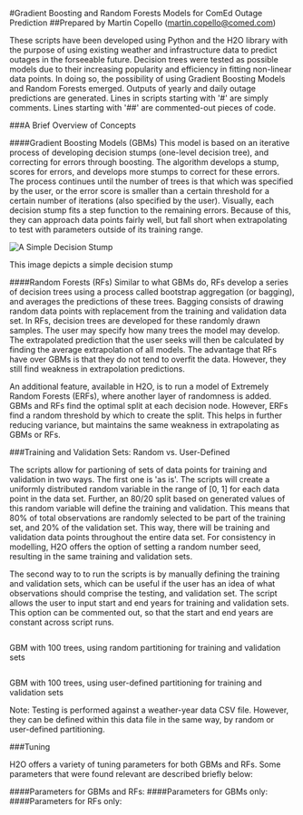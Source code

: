 #Gradient Boosting and Random Forests Models for ComEd Outage Prediction
##Prepared by Martin Copello (martin.copello@comed.com)

These scripts have been developed using Python and the H2O library with the purpose of using existing weather and infrastructure data to predict outages in the forseeable future. Decision trees were tested as possible models due to their increasing popularity and efficiency in fitting non-linear data points. In doing so, the possibility of using Gradient Boosting Models and Random Forests emerged. Outputs of yearly and daily outage predictions are generated. Lines in scripts starting with '#' are simply comments. Lines starting with '##' are commented-out pieces of code.


###A Brief Overview of Concepts

####Gradient Boosting Models (GBMs)
This model is based on an iterative process of developing decision stumps (one-level decision tree), and correcting for errors through boosting. The algorithm develops a stump, scores for errors, and develops more stumps to correct for these errors. The process continues until the number of trees is that which was specified by the user, or the error score is smaller than a certain threshold for a certain number of iterations (also specified by the user). Visually, each decision stump fits a step function to the remaining errors. Because of this, they can approach data points fairly well, but fall short when extrapolating to test with parameters outside of its training range.

![A Simple Decision Stump]({{site.baseurl}}//decision_stump.png)

This image depicts a simple decision stump


####Random Forests (RFs)
Similar to what GBMs do, RFs develop a series of decision trees using a process called bootstrap aggregation (or bagging), and averages the predictions of these trees. Bagging consists of drawing random data points with replacement from the training and validation data set. In RFs, decision trees are developed for these randomly drawn samples. The user may specify how many trees the model may develop. The extrapolated prediction that the user seeks will then be calculated by finding the average extrapolation of all models. The advantage that RFs have over GBMs is that they do not tend to overfit the data. However, they still find weakness in extrapolation predictions. 

An additional feature, available in H2O, is to run a model of Extremely Random Forests (ERFs), where another layer of randomness is added. GBMs and RFs find the optimal split at each decision node. However, ERFs find a random threshold by which to create the split. This helps in further reducing variance, but maintains the same weakness in extrapolating as GBMs or RFs. 

###Training and Validation Sets: Random vs. User-Defined

The scripts allow for partioning of sets of data points for training and validation in two ways. The first one is 'as is'. The scripts will create a uniformly distributed random variable in the range of [0, 1] for each data point in the data set. Further, an 80/20 split based on generated values of this random variable will define the training and validation. This means that 80% of total observations are randomly selected to be part of the training set, and 20% of the validation set. This way, there will be training and validation data points throughout the entire data set. For consistency in modelling, H2O offers the option of setting a random number seed, resulting in the same training and validation sets. 

The second way to to run the scripts is by manually defining the training and validation sets, which can be useful if the user has an idea of what observations should comprise the testing, and validation set. The script allows the user to input start and end years for training and validation sets. This option can be commented out, so that the start and end years are constant across script runs.

![]() 

GBM with 100 trees, using random partitioning for training and validation sets

![]()

GBM with 100 trees, using user-defined partitioning for training and validation sets

Note: Testing is performed against a weather-year data CSV file. However, they can be defined within this data file in the same way, by random or user-defined partitioning. 


###Tuning

H2O offers a variety of tuning parameters for both GBMs and RFs. Some parameters that were found relevant are described briefly below:

####Parameters for GBMs and RFs:
####Parameters for GBMs only:
####Parameters for RFs only:
